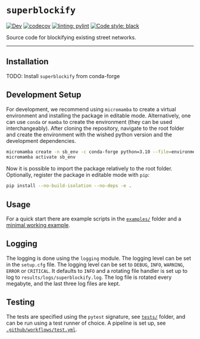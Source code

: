# `superblockify`

[![Dev](https://img.shields.io/badge/docs-dev-blue.svg)](https://cbueth.github.io/superblockify/)
[![codecov](https://codecov.io/gh/cbueth/superblockify/branch/main/graph/badge.svg?token=AS72IFT2Q4)](https://codecov.io/gh/cbueth/superblockify)
[![linting: pylint](https://img.shields.io/badge/linting-pylint-yellowgreen)](https://github.com/PyCQA/pylint)
[![Code style: black](https://img.shields.io/badge/code%20style-black-000000.svg)](https://github.com/psf/black)

Source code for blockifying existing street networks.

---

## Installation

TODO: Install `superblockify` from conda-forge

## Development Setup

For development, we recommend using `micromamba` to create a virtual
environment and installing the package in editable mode.
Alternatively, one can use `conda` or `mamba` to create the environment
(they can be used interchangeably).
After cloning the repository, navigate to the root folder and
create the environment with the wished python version and the development dependencies.

```bash
micromamba create -n sb_env -c conda-forge python=3.10 --file=environment.yml
micromamba activate sb_env
```

Now it is possible to import the package relatively to the root folder.
Optionally, register the package in editable mode with `pip`:

```bash
pip install --no-build-isolation --no-deps -e .
```

## Usage

For a quick start there are example scripts in the [`examples/`](scripts/examples/)
folder and a [minimal working example](scripts/mwe.py).

## Logging

The logging is done using the `logging` module. The logging level can be set in the
`setup.cfg` file. The logging level can be set to `DEBUG`, `INFO`, `WARNING`, `ERROR`
or `CRITICAL`. It defaults to `INFO` and a rotating file handler is set up to log
to `results/logs/superblockify.log`. The log file is rotated every megabyte, and the
last three log files are kept.

## Testing

The tests are specified using the `pytest` signature, see [`tests/`](tests/) folder, and
can be run using a test runner of choice.
A pipeline is set up, see [`.github/workflows/test.yml`](.github/workflows/test.yml).
